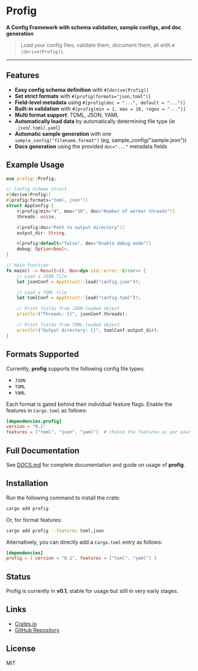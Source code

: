 # Profig
**A Config Framework with schema validation, sample configs, and doc generation**
> Load your config files, validate them, document them, all with `#[derive(Profig)]`.

---

## Features
- **Easy config schema definition** with `#[derive(Profig)]`
- **Set strict formats** with `#[profig(formats="json,toml")]`
- **Field-level metadata** using `#[profig(doc = "...", default = "...")]`
- **Built-in validation** with `#[profig(min = 1, max = 10, regex = "...")]`
- **Multi format support**: TOML, JSON, YAML
- **Automatically load data** by automatically determining file type (ie `.json`/`.toml`/`.yaml`)
- **Automatic sample generation** with one `sample_config("filename.format")` (eg, sample_config("sample.json"))
- **Docs generation** using the provided `doc="..."` metadata fields

## Example Usage

```rust
use profig::Profig;

// Config Schema struct
#[derive(Profig)]
#[profig(formats="toml, json")]
struct AppConfig {
    #[profig(min="4", max="10", doc="Number of worker threads")]
    threads: usize,

    #[profig(doc="Path to output directory")]
    output_dir: String,

    #[profig(default="false", doc="Enable debug mode")]
    debug: Option<bool>,
}

// Main function
fn main() -> Result<(), Box<dyn std::error::Error>> {
    // Load a JSON file
    let jsonConf = AppStruct::load("config.json")?;

    // Load a TOML file
    let tomlConf = AppStruct::load("config.toml")?;

    // Print fields from JSON-loaded object
    println!("Threads: {}", jsonConf.threads);

    // Print fields from TOML-loaded object
    println!("Output directory: {}", tomlConf.output_dir);
}
```

## Formats Supported
Currently, **profig** supports the following config file types:
- `JSON`
- `TOML`
- `YAML`

Each format is gated behind their individual feature flags. Enable the features in `Cargo.toml` as follows:
```toml
[dependencies.profig]
version = "0.1"
features = ["toml", "json", "yaml"]  # choose the features as per your requirements
```

## Full Documentation
See [DOCS.md](https://github.com/aether-flux/profig/blob/main/DOCS.md) for complete documentation and guide on usage of **profig**.

## Installation
Run the following command to install the crate:
```bash
cargo add profig
```

Or, for format features:
```bash
cargo add profig --features toml,json
```

Alternatively, you can directly add a `Cargo.toml` entry as follows:
```toml
[dependencies]
profig = { version = "0.1", features = ["toml", "yaml"] }
```

## Status
Profig is currently in **v0.1**, stable for usage but still in very early stages.

## Links
- [Crates.io](https://crates.io/crates/profig)
- [GitHub Repository](https://github.com/aether-flux/profig)

## License
MIT

